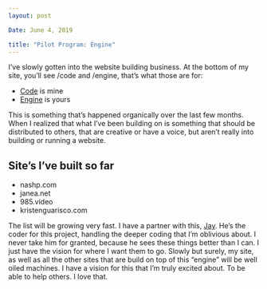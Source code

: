 ```yaml
---
layout: post

Date: June 4, 2019

title: "Pilot Program: Engine"
---
```


I’ve slowly gotten into the website building business. At the bottom of my site, you’ll see /code and /engine, that’s what those are for:

- [Code][1] is mine
- [Engine][2] is yours

This is something that’s happened organically over the last few months. When I realized that what I’ve been building on is something that should be distributed to others, that are creative or have a voice, but aren’t really into building or running a website.

## Site’s I’ve built so far

- nashp.com
- janea.net
- 985.video
- kristenguarisco.com

The list will be growing very fast. I have a partner with this, [Jay][3]. He’s the coder for this project, handling the deeper coding that I’m oblivious about. I never take him for granted, because he sees these things better than I can. I just have the vision for where I want them to go. Slowly but surely, my site, as well as all the other sites that are build on top of this “engine” will be well oiled machines. I have a vision for this that I’m truly excited about. To be able to help others. I love that.

[1]:	code
[2]:	engine
[3]:	https://engineeredeloquence.com/help